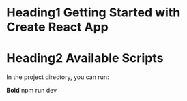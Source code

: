 # Heading1 Getting Started with Create React App  

# Heading2 Available Scripts  

In the project directory, you can run:

**Bold** npm run dev
